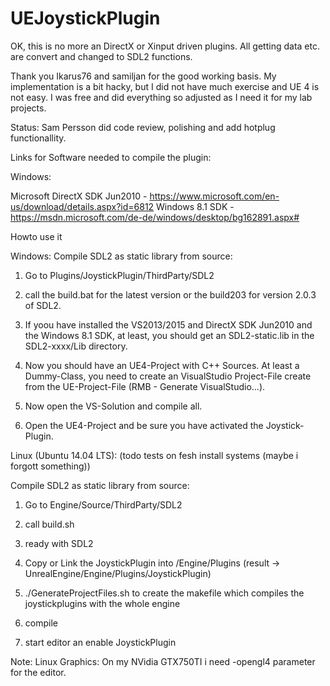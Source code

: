 UEJoystickPlugin
====================
OK, this is no more an DirectX or Xinput driven plugins. All getting data etc. are convert and changed to SDL2 functions.

Thank you Ikarus76 and samiljan for the good working basis. My implementation is a bit hacky, but I did not have much exercise and UE 4 is not easy.
I was free and did everything so adjusted as I need it for my lab projects. 

Status:
Sam Persson did code review, polishing and add hotplug functionallity. 

Links for Software needed to compile the plugin:

Windows:

Microsoft DirectX SDK Jun2010 - https://www.microsoft.com/en-us/download/details.aspx?id=6812
Windows 8.1 SDK - https://msdn.microsoft.com/de-de/windows/desktop/bg162891.aspx#


Howto use it

Windows:
Compile SDL2 as static library from source:
1) Go to Plugins/JoystickPlugin/ThirdParty/SDL2

2) call the build.bat for the latest version or the build203 for version 2.0.3 of SDL2.

3) If yoou have installed the VS2013/2015 and DirectX SDK Jun2010 and the Windows 8.1 SDK, at least, you should get an SDL2-static.lib in the SDL2-xxxx/Lib directory.

4) Now you should have an UE4-Project with C++ Sources. At least a Dummy-Class, you need to create an VisualStudio Project-File create from the UE-Project-File (RMB - Generate VisualStudio...).

5) Now open the VS-Solution and compile all.

6) Open the UE4-Project and be sure you have activated the Joystick-Plugin.


Linux (Ubuntu 14.04 LTS): (todo tests on fesh install systems (maybe i forgott something))

Compile SDL2 as static library from source:

1) Go to Engine/Source/ThirdParty/SDL2

2) call build.sh

3) ready with SDL2

4) Copy or Link the JoystickPlugin into /Engine/Plugins (result -> UnrealEngine/Engine/Plugins/JoystickPlugin)

5) ./GenerateProjectFiles.sh to create the makefile which compiles the joystickplugins with the whole engine

6) compile

7) start editor an enable JoystickPlugin

Note:
Linux Graphics: On my NVidia GTX750TI i need -opengl4 parameter for the editor.
